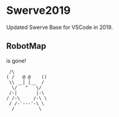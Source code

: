 # Swerve2019
Updated Swerve Base for VSCode in 2019.


RobotMap
----------
is gone!

     /\
    ( /   @ @    ()
     \\ __| |__  /
      \/   "   \/
     /-|       |-\
    / /-\     /-\ \
     / /-`---'-\ \
      /         \   
